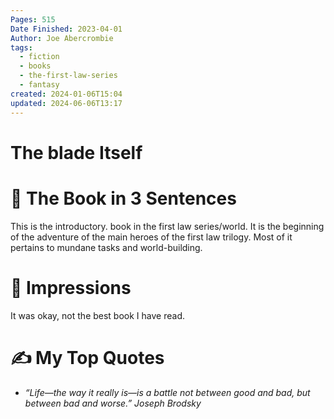 ```yaml
---
Pages: 515
Date Finished: 2023-04-01
Author: Joe Abercrombie
tags:
  - fiction
  - books
  - the-first-law-series
  - fantasy
created: 2024-01-06T15:04
updated: 2024-06-06T13:17
---
```

# The blade Itself


# 🚀 The Book in 3 Sentences
This is the introductory. book in the first law series/world. It is the beginning of the adventure of the main heroes of the first law trilogy. Most of it pertains to mundane tasks and world-building.

# 🎨 Impressions
It was okay, not the best book I have read. 


# ✍️ My Top  Quotes

- *“Life—the way it really is—is a battle not between good and bad, but between bad and worse.” Joseph Brodsky* 
 
